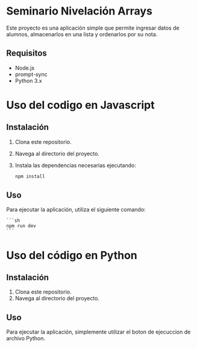 # Seminario Nivelación Arrays

Este proyecto es una aplicación simple que permite ingresar datos de alumnos, almacenarlos en una lista y ordenarlos por su nota.

## Requisitos

- Node.js
- prompt-sync
- Python 3.x

# Uso del codigo en Javascript

## Instalación

1. Clona este repositorio.
2. Navega al directorio del proyecto.
3. Instala las dependencias necesarias ejecutando:

   ```sh
   npm install
   ```

## Uso

Para ejecutar la aplicación, utiliza el siguiente comando:

    ```sh
    npm run dev
    ```

# Uso del código en Python

## Instalación

1. Clona este repositorio.
2. Navega al directorio del proyecto.

## Uso

Para ejecutar la aplicación, simplemente utilizar el boton de ejecuccion de archivo Python.

